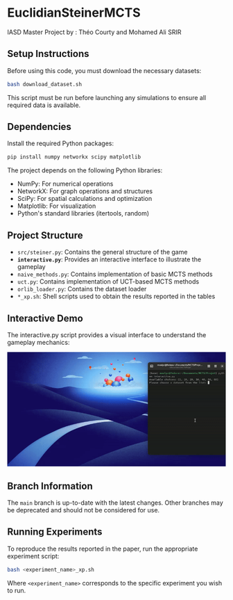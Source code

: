 # EuclidianSteinerMCTS 

IASD Master Project by : Théo Courty and Mohamed Ali SRIR

## Setup Instructions

Before using this code, you must download the necessary datasets:

```bash
bash download_dataset.sh
```

This script must be run before launching any simulations to ensure all required data is available.

## Dependencies

Install the required Python packages:

```bash
pip install numpy networkx scipy matplotlib
```

The project depends on the following Python libraries:
- NumPy: For numerical operations
- NetworkX: For graph operations and structures
- SciPy: For spatial calculations and optimization
- Matplotlib: For visualization
- Python's standard libraries (itertools, random)

## Project Structure

- `src/steiner.py`: Contains the general structure of the game
- **`interactive.py`**: Provides an interactive interface to illustrate the gameplay
- `naive_methods.py`: Contains implementation of basic MCTS methods
- `uct.py`: Contains implementation of UCT-based MCTS methods
- `orlib_loader.py`: Contains the dataset loader
- `*_xp.sh`: Shell scripts used to obtain the results reported in the tables

## Interactive Demo

The interactive.py script provides a visual interface to understand the gameplay mechanics:

![Demo Animation](demo.gif)

## Branch Information

The `main` branch is up-to-date with the latest changes. Other branches may be deprecated and should not be considered for use.

## Running Experiments

To reproduce the results reported in the paper, run the appropriate experiment script:

```bash
bash <experiment_name>_xp.sh
```

Where `<experiment_name>` corresponds to the specific experiment you wish to run.